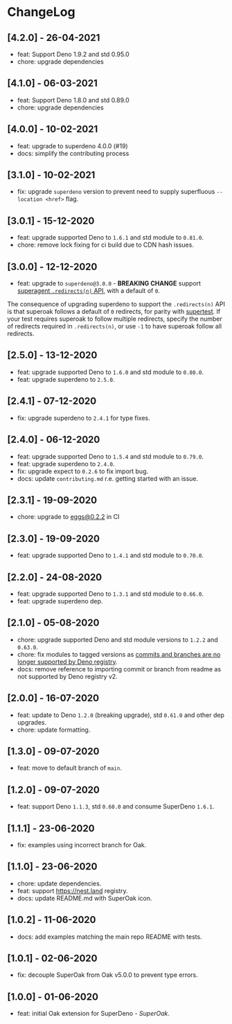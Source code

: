 # ChangeLog

## [4.2.0] - 26-04-2021

- feat: Support Deno 1.9.2 and std 0.95.0
- chore: upgrade dependencies

## [4.1.0] - 06-03-2021

- feat: Support Deno 1.8.0 and std 0.89.0
- chore: upgrade dependencies

## [4.0.0] - 10-02-2021

- feat: upgrade to superdeno 4.0.0 (#19)
- docs: simplify the contributing process

## [3.1.0] - 10-02-2021

- fix: upgrade `superdeno` version to prevent need to supply superfluous
  `--location <href>` flag.

## [3.0.1] - 15-12-2020

- feat: upgrade supported Deno to `1.6.1` and std module to `0.81.0`.
- chore: remove lock fixing for ci build due to CDN hash issues.

## [3.0.0] - 12-12-2020

- feat: upgrade to `superdeno@3.0.0` - **BREAKING CHANGE** support
  [superagent `.redirects(n)` API](https://visionmedia.github.io/superagent/#following-redirects),
  with a default of `0`.

The consequence of upgrading superdeno to support the `.redirects(n)` API is
that superoak follows a default of `0` redirects, for parity with
[supertest](https://github.com/visionmedia/supertest/blob/master/lib/test.js#L32).
If your test requires superoak to follow multiple redirects, specify the number
of redirects required in `.redirects(n)`, or use `-1` to have superoak follow
all redirects.

## [2.5.0] - 13-12-2020

- feat: upgrade supported Deno to `1.6.0` and std module to `0.80.0`.
- feat: upgrade superdeno to `2.5.0`.

## [2.4.1] - 07-12-2020

- fix: upgrade superdeno to `2.4.1` for type fixes.

## [2.4.0] - 06-12-2020

- feat: upgrade supported Deno to `1.5.4` and std module to `0.79.0`.
- feat: upgrade superdeno to `2.4.0`.
- fix: upgrade expect to `0.2.6` to fix import bug.
- docs: update `contributing.md` r.e. getting started with an issue.

## [2.3.1] - 19-09-2020

- chore: upgrade to eggs@0.2.2 in CI

## [2.3.0] - 19-09-2020

- feat: upgrade supported Deno to `1.4.1` and std module to `0.70.0`.

## [2.2.0] - 24-08-2020

- feat: upgrade supported Deno to `1.3.1` and std module to `0.66.0`.
- feat: upgrade superdeno dep.

## [2.1.0] - 05-08-2020

- chore: upgrade supported Deno and std module versions to `1.2.2` and `0.63.0`.
- chore: fix modules to tagged versions as
  [commits and branches are no longer supported by Deno
  registry](https://deno.land/posts/registry2).
- docs: remove reference to importing commit or branch from readme as not
  supported by Deno registry v2.

## [2.0.0] - 16-07-2020

- feat: update to Deno `1.2.0` (breaking upgrade), std `0.61.0` and other dep
  upgrades.
- chore: update formatting.

## [1.3.0] - 09-07-2020

- feat: move to default branch of `main`.

## [1.2.0] - 09-07-2020

- feat: support Deno `1.1.3`, std `0.60.0` and consume SuperDeno `1.6.1`.

## [1.1.1] - 23-06-2020

- fix: examples using incorrect branch for Oak.

## [1.1.0] - 23-06-2020

- chore: update dependencies.
- feat: support <https://nest.land> registry.
- docs: update README.md with SuperOak icon.

## [1.0.2] - 11-06-2020

- docs: add examples matching the main repo README with tests.

## [1.0.1] - 02-06-2020

- fix: decouple SuperOak from Oak v5.0.0 to prevent type errors.

## [1.0.0] - 01-06-2020

- feat: initial Oak extension for SuperDeno - _SuperOak_.
